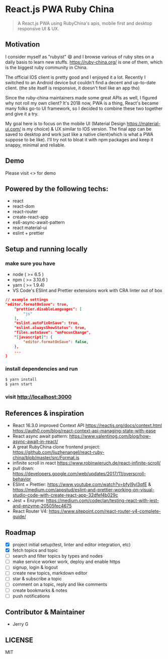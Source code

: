# React.js PWA Ruby China

> A React.js PWA using RubyChina's apis, mobile first and desktop responsive UI & UX.

## Motivation

I consider myself as "rubyist" 😄 and I browse various of ruby sites on a daily basis to learn new stuffs. <https://ruby-china.org/> is one of them, which is the biggest ruby community in China.

The official IOS client is pretty good and I enjoyed it a lot. Recently I switched to an Android device but couldn't find a decent and up-to-date client. (the site itself is responsive, it doesn't feel like an app tho)

Since the ruby-china maintainers made some great APIs as well, I figured why not roll my own client? It's 2018 now, PWA is a thing, React's became many folks go-to UI framework, so I decided to combine these two together and give it a try.

My goal here is to focus on the mobile UI (Material Design <https://material-ui.com/> is my choice) & UX similar to IOS version. The final app can be saved to desktop and work just like a native client(which is what a PWA suppose to be like). I'll try not to bloat it with npm packages and keep it snappy, minimal and reliable.

## Demo

Please visit <> for demo

## Powered by the following techs:

- react
- react-dom
- react-router
- create-react-app
- es6-async-await-pattern
- react material-ui
- eslint + prettier

## Setup and running locally

### make sure you have

- node ( >= 6.5 )
- npm ( >= 3.10.6 )
- yarn ( >= 1.9.4)
- VS Code's ESlint and Prettier extensions work with CRA linter out of box

```json
// example settings
"editor.formatOnSave": true,
    "prettier.disableLanguages": [
        "js"
    ],
    "eslint.autoFixOnSave": true,
    "eslint.alwaysShowStatus": true,
    "files.autoSave": "onFocusChange",
    "[javascript]": {
        "editor.formatOnSave": false,
    },
    ...
}
```

### install dependencies and run

```bash
$ yarn install
$ yarn start
```

### visit <http://localhost:3000>

## References & inspiration

- React 16.3.0 improved Context API <https://reactjs.org/docs/context.html> <https://auth0.com/blog/react-context-api-managing-state-with-ease>
- React async await pattern: <https://www.valentinog.com/blog/how-async-await-in-react/>
- A great RubyChina clone frontend project: <https://github.com/liuzhenangel/react-ruby-china/blob/master/src/Format.js>
- infinite scroll in react <https://www.robinwieruch.de/react-infinite-scroll/>
- pull down: <https://developers.google.com/web/updates/2017/11/overscroll-behavior>
- ESlint + Prettier: <https://www.youtube.com/watch?v=bfyI9yl3qfE> & <https://medium.com/appstud/eslint-and-prettier-working-on-visual-studio-code-with-create-react-app-32dfef4b029c>
- Jest + Enzyme: <https://medium.com/codeclan/testing-react-with-jest-and-enzyme-20505fec4675>
- React Router V4: <https://www.sitepoint.com/react-router-v4-complete-guide/>

## Roadmap

- [x] project initial setup(test, linter and editor integration, etc)
- [x] fetch topics and topic
- [ ] search and filter topics by types and nodes
- [ ] make service worker work, deploy and enable https
- [ ] signup, login & logout
- [ ] create new topics, markdown editor
- [ ] star & subscribe a topic
- [ ] comment on a topic, reply and like comments
- [ ] create bookmarks & notes
- [ ] push notifications

## Contributor & Maintainer

- Jerry G

## LICENSE

MIT
